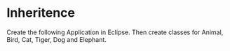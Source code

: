 # Inheritence

Create the following Application in Eclipse. Then create classes for Animal, Bird, Cat, Tiger, Dog and Elephant.

